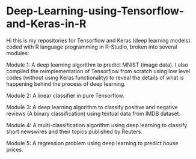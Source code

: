 # Deep-Learning-using-Tensorflow-and-Keras-in-R

Hi this is my repositories for Tensorflow and Keras (deep learning models) coded with R language programming in R-Studio, broken into several modules:

Module 1: A deep learning algorithm to predict MNIST (image data). I also compiled the reimplementation of Tensorflow from scratch using low level codes (without using Keras functionality) to reveal the details of what is happening behind the process of deep learning.

Module 2: A linear classifier in pure Tensorflow.

Module 3: A deep learning algorithm to classify positive and negative reviews (A binary classification) using textual data from IMDB dataset.

Module 4: A multi-classification algorithm using deep learning to classify short newswires and their topics published by Reuters. 

Module 5: A regression problem using deep learning to predict house prices.
